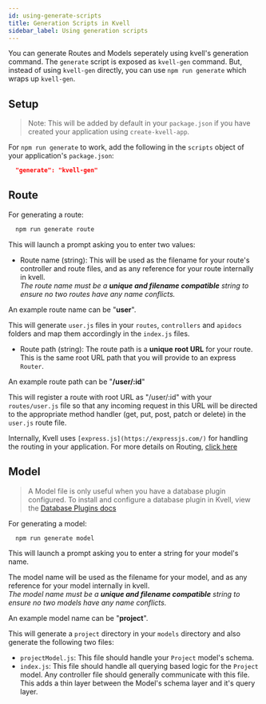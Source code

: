 ```yaml
---
id: using-generate-scripts
title: Generation Scripts in Kvell
sidebar_label: Using generation scripts
---
```


You can generate Routes and Models seperately using kvell's generation command. 
The `generate` script is exposed as `kvell-gen` command. But, instead of using `kvell-gen` directly, you can use `npm run generate` which
wraps up `kvell-gen`.

## Setup

> Note: This will be added by default in your `package.json` if you have created your application using `create-kvell-app`.

For `npm run generate` to work, add the following in the `scripts` object of your application's `package.json`:

```json
  "generate": "kvell-gen"
```


## Route

For generating a route:

```sh
  npm run generate route
```

This will launch a prompt asking you to enter two values:

- Route name (string): This will be used as the filename for your route's controller and route files, and as any reference for your route internally in kvell.\
_The route name must be a **unique and filename compatible** string to ensure no two routes have any name conflicts._

An example route name can be "**user**".

This will generate `user.js` files in your `routes`, `controllers` and `apidocs` folders and map them accordingly in the `index.js` files.

- Route path (string): The route path is a **unique root URL** for your route. This is the same root URL path that you will provide to an express `Router`.

An example route path can be "**/user/:id**"

This will register a route with root URL as "/user/:id" with your `routes/user.js` file so that any incoming request in this URL will be directed to the appropriate method handler (get, put, post, patch or delete) in the `user.js` route file.


Internally, Kvell uses `[express.js](https://expressjs.com/)` for handling the routing in your application.
For more details on Routing, [click here](https://expressjs.com/en/guide/routing.html)

## Model

> A Model file is only useful when you have a database plugin configured. To install and configure a database plugin in Kvell, view the [Database Plugins docs](database-plugins/overview.md)

For generating a model:

```sh
  npm run generate model
```

This will launch a prompt asking you to enter a string for your model's name.

The model name will be used as the filename for your model, and as any reference for your model internally in kvell.\
_The model name must be a **unique and filename compatible** string to ensure no two models have any name conflicts._

An example model name can be "**project**".

This will generate a `project` directory in your `models` directory and also generate the following two files:

- `projectModel.js`: This file should handle your `Project` model's schema.
- `index.js`: This file should handle all querying based logic for the `Project` model. Any controller file should generally communicate with this file. This adds a thin layer between the Model's schema layer and it's query layer.

